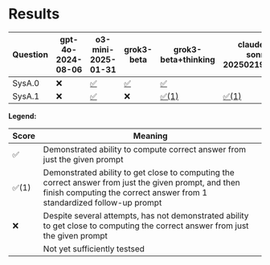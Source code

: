 # Results


| Question | gpt-4o-2024-08-06 | o3-mini-2025-01-31                                                  | grok3-beta                                                                | grok3-beta+thinking                                                          | claude-3.7-sonnet-20250219+thinking                                  | gemini-2.0-flash+thinking                                                                                                            |
| -------- | ----------------- | ------------------------------------------------------------------- | ------------------------------------------------------------------------- | ---------------------------------------------------------------------------- | -------------------------------------------------------------------- | ------------------------------------------------------------------------------------------------------------------------------------ |
| SysA.0   | ❌                 | [✅](https://chatgpt.com/share/67c7247b-61d4-8012-b1f0-468278aa7462) | [✅](https://grok.com/share/bGVnYWN5_8a85cb7a-3379-45da-8f75-e3e4692dfa47) | [✅](https://grok.com/share/bGVnYWN5_64778208-a2b1-43c8-9839-c4bc1416d372)    |                                                                      | [✅](https://docs.google.com/document/d/e/2PACX-1vSaeTQASn7YM8VGW9eZjD6RYgKy1M4lOa0Wq2KaM7KrvpwPABuTNT10OuQsWDLjqjdwfRUf4BNPgMKr/pub) |
| SysA.1   | ❌                 | [✅](https://chatgpt.com/share/67c53fef-5698-8012-8377-b58117aff2f1) | ❌                                                                         | [✅(1)](https://grok.com/share/bGVnYWN5_4e6e967d-eaf6-4418-9f30-d1962af519c0) | [✅(1)](https://claude.ai/share/bf8e4e44-1b8c-499c-847f-2aaadaec4bfa) |                                                                                                                                      |


**Legend:**

| Score         | Meaning                                                                                                                                                                         |
| ------------- | ------------------------------------------------------------------------------------------------------------------------------------------------------------------------------- |
| ✅             | Demonstrated ability to compute correct answer from just the given prompt                                                                                                       |
| ✅(1) <prompt> | Demonstrated ability to get close to computing the correct answer from just the given prompt, and then finish computing the correct answer from 1 standardized follow-up prompt |
| ❌             | Despite several attempts, has not demonstrated ability to get close to computing the correct answer from just the given prompt                                                  |
|               | Not yet sufficiently testsed                                                                                                                                                    |
